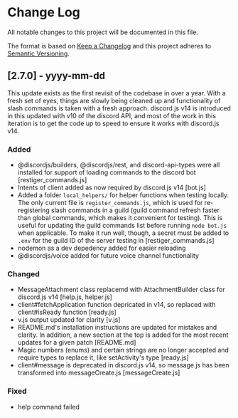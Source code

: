 
# Change Log
All notable changes to this project will be documented in this file.
 
The format is based on [Keep a Changelog](http://keepachangelog.com/)
and this project adheres to [Semantic Versioning](http://semver.org/).
 
## [2.7.0] - yyyy-mm-dd
 
This update exists as the first revisit of the codebase in over a year. With a fresh set of eyes, things are slowly being cleaned up and functionality of slash commands is taken with a fresh approach. discord.js v14 is introduced in this updated with v10 of the discord API, and most of the work in this iteration is to get the code up to speed to ensure it works with discord.js v14.

### Added

- @discordjs/builders, @discordjs/rest, and discord-api-types were all installed for support of loading commands to the discord bot [restiger_commands.js]
- Intents of client added as now required by discord.js v14 [bot.js]
- Added a folder `local_helpers/` for helper functions when testing locally. The only current file is `register_commands.js`, which is used for re-registering slash commands in a guild (guild command refresh faster than global commands, which makes it convenient for testing). This is useful for updating the guild commands list before running `node bot.js` when applicable. To make it run well, though, a secret must be added to `.env` for the guild ID of the server testing in [restiger_commands.js]
- nodemon as a dev depedency added for easier reloading
- @discordjs/voice added for future voice channel functionality
 
### Changed

- MessageAttachment class replacemd with AttachmentBuilder class for discord.js v14 [help.js, helper.js]
- client#fetchApplication function depricated in v14, so replaced with client#isReady function [ready.js]
- v.js output updated for clarity [v.js]
- README.md's installation instructions are updated for mistakes and clarity. In addition, a new section at the top is added for the most recent updates for a given patch [README.md]
- Magic numbers (enums) and certain strings are no longer accepted and require types to replace it, like setActivity's type [ready.js]
- client#message is deprecated in discord.js v14, so message.js has been transformed into messageCreate.js [messageCreate.js]
 
### Fixed

- help command failed 